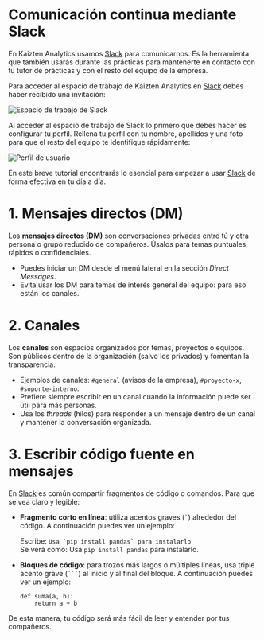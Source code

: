 # Comunicación continua mediante Slack

En Kaizten Analytics usamos [Slack](https://slack.com) para comunicarnos. Es la herramienta que también usarás durante las prácticas para mantenerte en contacto con tu tutor de prácticas y con el resto del equipo de la empresa.

Para acceder al espacio de trabajo de Kaizten Analytics en [Slack](https://slack.com) debes haber recibido una invitación:

![Espacio de trabajo de Slack](https://kaizten.github.io/images/slack-workspace.png)

Al acceder al espacio de trabajo de Slack lo primero que debes hacer es configurar tu perfil. Rellena tu perfil con tu nombre, apellidos y una foto para que el resto del equipo te identifique rápidamente:

![Perfil de usuario](https://kaizten.github.io/images/slack-profile.png)

En este breve tutorial encontrarás lo esencial para empezar a usar [Slack](https://slack.com) de forma efectiva en tu día a día.

# 1. Mensajes directos (DM)

Los **mensajes directos (DM)** son conversaciones privadas entre tú y otra persona o grupo reducido de compañeros. Úsalos para temas puntuales, rápidos o confidenciales. 
* Puedes iniciar un DM desde el menú lateral en la sección *Direct Messages*.
* Evita usar los DM para temas de interés general del equipo: para eso están los canales.

# 2. Canales

Los **canales** son espacios organizados por temas, proyectos o equipos. Son públicos dentro de la organización (salvo los privados) y fomentan la transparencia.
- Ejemplos de canales: `#general` (avisos de la empresa), `#proyecto-x`, `#soporte-interno`.
- Prefiere siempre escribir en un canal cuando la información puede ser útil para más personas.
- Usa los *threads* (hilos) para responder a un mensaje dentro de un canal y mantener la conversación organizada.

# 3. Escribir código fuente en mensajes

En [Slack](https://slack.com) es común compartir fragmentos de código o comandos. Para que se vea claro y legible:

- **Fragmento corto en línea**: utiliza acentos graves (`` ` ``) alrededor del código. A continuación puedes ver un ejemplo:

    Escribe: `` Usa `pip install pandas` para instalarlo ``  
    Se verá como: Usa `pip install pandas` para instalarlo.

- **Bloques de código**: para trozos más largos o múltiples líneas, usa triple acento grave (```` ``` ````) al inicio y al final del bloque. A continuación puedes ver un ejemplo:
    
    ```
    def suma(a, b):
        return a + b
    ```

De esta manera, tu código será más fácil de leer y entender por tus compañeros.